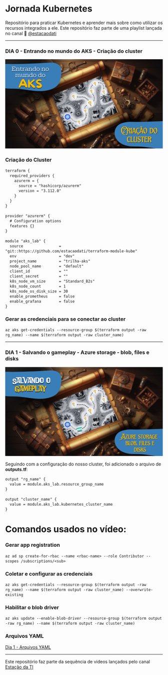 # Jornada Kubernetes

Repositório para praticar Kubernetes e aprender mais sobre como utilizar os recursos integrados a ele. Este repositório faz parte de uma playlist lançada no canal 🚂 [@estacaodati](https://www.youtube.com/@estacaodati)

---
### **DIA 0 - Entrando no mundo do AKS - Criação do cluster**

[![Dia0](imagens/Dia0.png)](https://youtu.be/PsHF4HR0Mcg "Aula 0 da Jornada Kubernetes")

### Criação do Cluster

```hcl
terraform {
  required_providers {
    azurerm = {
      source = "hashicorp/azurerm"
      version = "3.112.0"
    }
  }
}

provider "azurerm" {
  # Configuration options
  features {}
}

module "aks_lab" {
  source                = "git::https://github.com/estacaodati/terraform-module-kube"
  env                   = "dev"
  project_name          = "trilha-aks"
  node_pool_name        = "default"
  client_id             = ""
  client_secret         = ""
  k8s_node_vm_size      = "Standard_B2s"
  k8s_node_count        = 1
  k8s_node_os_disk_size = 30
  enable_prometheus     = false
  enable_grafana        = false
}
```

### Gerar as credenciais para se conectar ao cluster
```
az aks get-credentials --resource-group $(terraform output -raw rg_name) --name $(terraform output -raw cluster_name)
```

---
### **DIA 1 - Salvando o gameplay - Azure storage - blob, files e disks**

[![Dia0](imagens/Dia1.png)](https://youtu.be/0-r7Dg9epKY "Aula 0 da Jornada Kubernetes")

Seguindo com a configuração do nosso cluster, foi adicionado o arquivo de **outputs.tf**:

```hcl
output "rg_name" {
  value = module.aks_lab.resource_group_name
}

output "cluster_name" {
  value = module.aks_lab.kubernetes_cluster_name
}
```

# Comandos usados no vídeo:

### Gerar app registration
```
az ad sp create-for-rbac --name <rbac-name> --role Contributor --scopes /subscriptions/<sub>
```

### Coletar e configurar as credenciais
```
az aks get-credentials --resource-group $(terraform output -raw rg_name) --name $(terraform output -raw cluster_name) --overwrite-existing
```

### Habilitar o blob driver
```
az aks update --enable-blob-driver --resource-group $(terraform output -raw rg_name) --name $(terraform output -raw cluster_name)
```

### Arquivos YAML
[Dia 1 - Arquivos YAML](jornadak8s/tree/main/dia%201/yaml)

---
Este repositório faz parte da sequência de videos lançados pelo canal [Estação da TI](https://www.youtube.com/@estacaodati)
